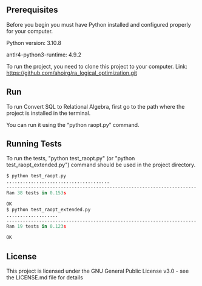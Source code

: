 ## Prerequisites
Before you begin you must have Python installed and configured properly for your computer.

Python version: 3.10.8

antlr4-python3-runtime: 4.9.2

To run the project, you need to clone this project to your computer. Link: https://github.com/ahoirg/ra_logical_optimization.git

## Run
To run Convert SQL to Relational Algebra, first go to the path where the project is installed in the terminal.

You can run it using the “python raopt.py” command.

## Running Tests
To run the tests, "python test_raopt.py" (or  "python test_raopt_extended.py") command should be used in the project directory.

```python 
$ python test_raopt.py
......................................
----------------------------------------------------------------------
Ran 38 tests in 0.153s

OK
$ python test_raopt_extended.py
...................
----------------------------------------------------------------------
Ran 19 tests in 0.123s

OK
``` 

## License
This project is licensed under the GNU General Public License v3.0 - see the LICENSE.md file for details
